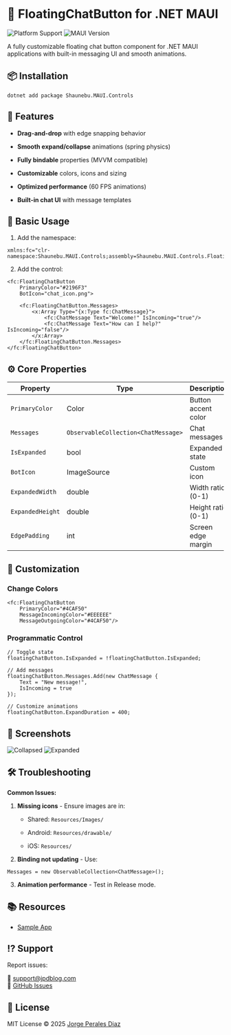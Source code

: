 ﻿# 🚀 FloatingChatButton for .NET MAUI

![Platform Support](https://img.shields.io/badge/Platforms-Android%20|%20iOS-lightgrey)
![MAUI Version](https://img.shields.io/badge/.NET%20MAUI-%3E%3D9.0-blueviolet)

A fully customizable floating chat button component for .NET MAUI applications with built-in messaging UI and smooth animations.

## 📦 Installation
```
dotnet add package Shaunebu.MAUI.Controls
```

🎯 Features
-----------

*   **Drag-and-drop** with edge snapping behavior
    
*   **Smooth expand/collapse** animations (spring physics)
    
*   **Fully bindable** properties (MVVM compatible)
    
*   **Customizable** colors, icons and sizing
    
*   **Optimized performance** (60 FPS animations)
    
*   **Built-in chat UI** with message templates
    

🚀 Basic Usage
--------------

1.  Add the namespace:
```
xmlns:fc="clr-namespace:Shaunebu.MAUI.Controls;assembly=Shaunebu.MAUI.Controls.FloatingChatButton"
```

2.  Add the control:
```
<fc:FloatingChatButton
    PrimaryColor="#2196F3"
    BotIcon="chat_icon.png">
    
    <fc:FloatingChatButton.Messages>
        <x:Array Type="{x:Type fc:ChatMessage}">
            <fc:ChatMessage Text="Welcome!" IsIncoming="true"/>
            <fc:ChatMessage Text="How can I help?" IsIncoming="false"/>
        </x:Array>
    </fc:FloatingChatButton.Messages>
</fc:FloatingChatButton>
```

⚙️ Core Properties
------------------

| Property | Type | Description | Default |
| --- | --- | --- | --- |
| `PrimaryColor` | Color | Button accent color | `#2196F3` |
| `Messages` | `ObservableCollection<ChatMessage>` | Chat messages | Empty |
| `IsExpanded` | bool | Expanded state | `false` |
| `BotIcon` | ImageSource | Custom icon | `icon_bot` |
| `ExpandedWidth` | double | Width ratio (0-1) | `0.8` |
| `ExpandedHeight` | double | Height ratio (0-1) | `0.6` |
| `EdgePadding` | int | Screen edge margin | `20` |

🎨 Customization
----------------

### Change Colors
```
<fc:FloatingChatButton
    PrimaryColor="#4CAF50"
    MessageIncomingColor="#EEEEEE"
    MessageOutgoingColor="#4CAF50"/>
```

### Programmatic Control
```
// Toggle state
floatingChatButton.IsExpanded = !floatingChatButton.IsExpanded;

// Add messages
floatingChatButton.Messages.Add(new ChatMessage {
    Text = "New message!",
    IsIncoming = true
});

// Customize animations
floatingChatButton.ExpandDuration = 400;
```

📱 Screenshots
--------------

![Collapsed](https://dev.azure.com/jpdmaui/32808558-5c79-418c-906e-a9f52802efc6/_apis/git/repositories/a8c6dfa9-4558-4758-a8b8-6ca3b7f94576/Items?path=/.attachments/Screenshot%202025-07-24%20135441-4e2d7e5c-8050-461d-bde7-16cbf6cb62dc.png&download=false&resolveLfs=true&%24format=octetStream&api-version=5.0-preview.1&sanitize=true&versionDescriptor.version=wikiMaster)
![Expanded](https://dev.azure.com/jpdmaui/32808558-5c79-418c-906e-a9f52802efc6/_apis/git/repositories/a8c6dfa9-4558-4758-a8b8-6ca3b7f94576/Items?path=/.attachments/Screenshot%202025-07-24%20135614-acec17e9-1499-4bd3-bc4f-ce4f8b0b7651.png&download=false&resolveLfs=true&%24format=octetStream&api-version=5.0-preview.1&sanitize=true&versionDescriptor.version=wikiMaster)

🛠 Troubleshooting
------------------

**Common Issues:**
1.  **Missing icons** - Ensure images are in:
    *   Shared: `Resources/Images/`
        
    *   Android: `Resources/drawable/`
        
    *   iOS: `Resources/`
        
2.  **Binding not updating** - Use:
    
```
Messages = new ObservableCollection<ChatMessage>(); 
```

3.  **Animation performance** - Test in Release mode.
    

📚 Resources
------------

*   [Sample App](https://github.com/shaunebu/FloatingChatButton-Sample)
    

⁉️ Support
----------

Report issues:  

📧 [support@jpdblog.com](https://mailto:support@shaunebu.com)  
🐛 [GitHub Issues](https://github.com/jpd21122012/Shaunebu.MAUI.Controls/issues)

📄 License
----------

MIT License © 2025 [Jorge Perales Diaz](https://shaunebu.com/)